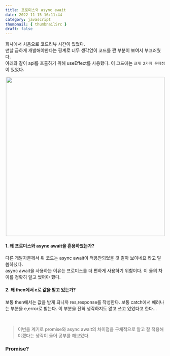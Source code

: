 ```yaml
---
title: 프로미스와 async await
date: 2022-11-15 16:11:44
category: javascript
thumbnail: { thumbnailSrc }
draft: false
---
```


회사에서 처음으로 코드리뷰 시간이 있었다.<br/>
맨날 급하게 개발해야한다는 핑계로 너무 생각없이 코드를 짠 부분이 보여서 부끄러웠다.<br/>
아래와 같이 api를 호출하기 위해 useEffect를 사용했다.
이 코드에는 `크게 2가지 문제점`이 있었다.

<p align="center">
<img src="https://velog.velcdn.com/images/chloeee/post/0a28ca6a-b5e9-4e4e-8207-b2e5c2c077cc/image.png" width="500px" >
</p>

#### 1. 왜 프로미스와 async await을 혼용하였는가?

다른 개발자분께서 위 코드는 async await이 적용안되었을 것 같아 보이네요 라고 말씀하셨다. <br/>
async await을 사용하는 이유는 프로미스를 더 편하게 사용하기 위함이다.
이 둘의 차이를 정확히 알고 썼어야 했다.

#### 2. 왜 then에서 e로 값을 받고 있는가?

보통 then에서는 값을 받게 되니까 res,response를 작성한다.
보통 catch에서 에러나는 부분을 e,error로 받는다.
이 부분을 전혀 생각하지도 않고 쓰고 있었다고 한다...

<br/>

> 이번을 계기로 promise와 async await의 차이점을 구체적으로 알고 잘 적용해야겠다는 생각이 들어 공부를 해보았다.

### Promise?
